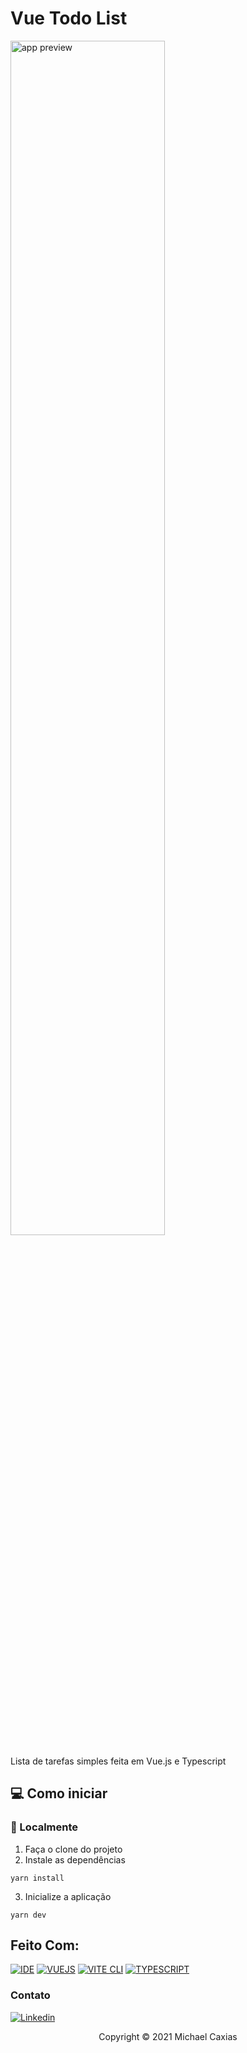 # Vue Todo List

<img src="https://user-images.githubusercontent.com/79621661/174500858-7a0d7365-1fe8-4f61-b0d0-47aa30b454e3.png" width="70%" alt="app preview" />

Lista de tarefas simples feita em Vue.js e Typescript

## 💻 Como iniciar

### 🚀 Localmente

1. Faça o clone do projeto
2. Instale as dependências
```shell
yarn install
```
3. Inicialize a aplicação
```shell
yarn dev
```

## Feito Com:
[![IDE](https://img.shields.io/badge/Visual_studio_code-0078D4?style=for-the-badge&logo=visual%20studio%20code&logoColor=white)](https://code.visualstudio.com/)
[![VUEJS](https://img.shields.io/badge/Vue.js-35495E?style=for-the-badge&logo=vuedotjs&logoColor=4FC08D)](https://vuejs.org/guide/)
[![VITE CLI](https://img.shields.io/badge/Vite-B73BFE?style=for-the-badge&logo=vite&logoColor=FFD62E)](https://vitejs.dev/)
[![TYPESCRIPT](https://img.shields.io/badge/TypeScript-007ACC?style=for-the-badge&logo=typescript&logoColor=white)](https://www.typescriptlang.org/)


### Contato

[![Linkedin](https://img.shields.io/badge/LinkedIn-0077B5?style=for-the-badge&logo=linkedin&logoColor=white)](https://www.linkedin.com/in/michaelcaxias/)

<p align="center">Copyright © 2021 Michael Caxias</p>
